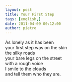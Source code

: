 ```yaml
---
layout: post
title: Your First Step
tags: [english,]
date: 2011-04-09 00:12:00
author: pietro
---
```

<div dir="ltr" style="text-align: left">As lonely as it has been<br/>your first step was on the skin<br/>the silky roads<br/>your bare legs on the street<br/>with a rough voice<br/>I smile to the clouds<br/>and tell them who they are.<br/>
